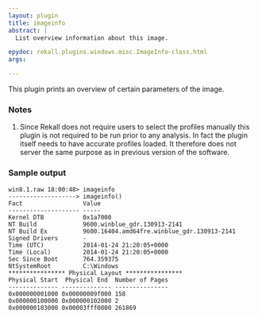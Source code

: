 ```yaml
---
layout: plugin
title: imageinfo
abstract: |
  List overview information about this image.

epydoc: rekall.plugins.windows.misc.ImageInfo-class.html
args:

---
```


This plugin prints an overview of certain parameters of the image.


### Notes

1. Since Rekall does not require users to select the profiles manually this
   plugin is not required to be run prior to any analysis. In fact the plugin
   itself needs to have accurate profiles loaded. It therefore does not server
   the same purpose as in previous version of the software.


### Sample output

```
win8.1.raw 18:00:48> imageinfo
-------------------> imageinfo()
Fact                 Value
-------------------- -----
Kernel DTB           0x1a7000
NT Build             9600.winblue_gdr.130913-2141
NT Build Ex          9600.16404.amd64fre.winblue_gdr.130913-2141
Signed Drivers       -
Time (UTC)           2014-01-24 21:20:05+0000
Time (Local)         2014-01-24 21:20:05+0000
Sec Since Boot       764.359375
NtSystemRoot         C:\Windows
**************** Physical Layout ****************
Physical Start  Physical End  Number of Pages
-------------- -------------- ---------------
0x000000001000 0x00000009f000 158
0x000000100000 0x000000102000 2
0x000000103000 0x00003fff0000 261869
```
